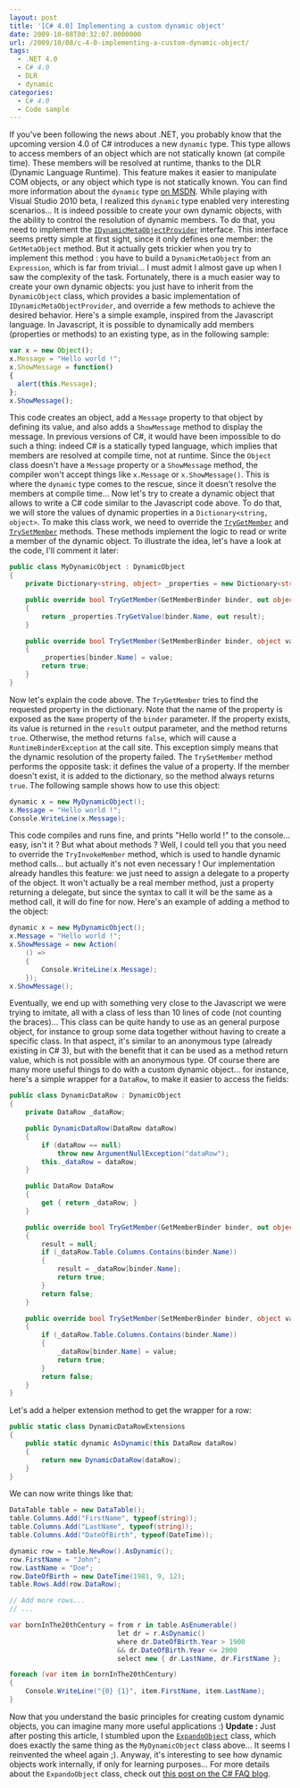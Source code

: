 ```yaml
---
layout: post
title: '[C# 4.0] Implementing a custom dynamic object'
date: 2009-10-08T00:32:07.0000000
url: /2009/10/08/c-4-0-implementing-a-custom-dynamic-object/
tags:
  - .NET 4.0
  - C# 4.0
  - DLR
  - dynamic
categories:
  - C# 4.0
  - Code sample
---
```


If you've been following the news about .NET, you probably know that the upcoming version 4.0 of C# introduces a new `dynamic` type. This type allows to access members of an object which are not statically known (at compile time). These members will be resolved at runtime, thanks to the DLR (Dynamic Language Runtime). This feature makes it easier to manipulate COM objects, or any object which type is not statically known. You can find more information about the `dynamic` type [on MSDN](http://msdn.microsoft.com/en-us/library/dd264736%28VS.100%29.aspx).  While playing with Visual Studio 2010 beta, I realized this `dynamic` type enabled very interesting scenarios... It is indeed possible to create your own dynamic objects, with the ability to control the resolution of dynamic members. To do that, you need to implement the [`IDynamicMetaObjectProvider`](http://msdn.microsoft.com/en-us/library/system.dynamic.idynamicmetaobjectprovider%28VS.100%29.aspx) interface. This interface seems pretty simple at first sight, since it only defines one member: the `GetMetaObject` method. But it actually gets trickier when you try to implement this method : you have to build a `DynamicMetaObject` from an `Expression`, which is far from trivial... I must admit I almost gave up when I saw the complexity of the task.  Fortunately, there is a much easier way to create your own dynamic objects: you just have to inherit from the `DynamicObject` class, which provides a basic implementation of `IDynamicMetaObjectProvider`, and override a few methods to achieve the desired behavior.  Here's a simple example, inspired from the Javascript language. In Javascript, it is possible to dynamically add members (properties or methods) to an existing type, as in the following sample:  
```javascript
var x = new Object();
x.Message = "Hello world !";
x.ShowMessage = function()
{
  alert(this.Message);
};
x.ShowMessage();
```
  This code creates an object, add a `Message` property to that object by defining its value, and also adds a `ShowMessage` method to display the message.  In previous versions of C#, it would have been impossible to do such a thing: indeed C# is a statically typed language, which implies that members are resolved at compile time, not at runtime. Since the `Object` class doesn't have a `Message` property or a `ShowMessage` method, the compiler won't accept things like `x.Message` or `x.ShowMessage()`. This is where the `dynamic` type comes to the rescue, since it doesn't resolve the members at compile time...  Now let's try to create a dynamic object that allows to write a C# code similar to the Javascript code above. To do that, we will store the values of dynamic properties in a `Dictionary<string, object>`. To make this class work, we need to override the [`TryGetMember`](http://msdn.microsoft.com/en-us/library/system.dynamic.dynamicobject.trygetmember%28VS.100%29.aspx) and [`TrySetMember`](http://msdn.microsoft.com/en-us/library/system.dynamic.dynamicobject.trygetmember%28VS.100%29.aspx) methods. These methods implement the logic to read or write a member of the dynamic object. To illustrate the idea, let's have a look at the code, I'll comment it later:  
```csharp
public class MyDynamicObject : DynamicObject
{
    private Dictionary<string, object> _properties = new Dictionary<string, object>();

    public override bool TryGetMember(GetMemberBinder binder, out object result)
    {
        return _properties.TryGetValue(binder.Name, out result);
    }

    public override bool TrySetMember(SetMemberBinder binder, object value)
    {
        _properties[binder.Name] = value;
        return true;
    }
}
```
  Now let's explain the code above. The `TryGetMember` tries to find the requested property in the dictionary. Note that the name of the property is exposed as the `Name` property of the `binder` parameter. If the property exists, its value is returned in the `result` output parameter, and the method returns `true`. Otherwise, the method returns `false`, which will cause a `RuntimeBinderException` at the call site. This exception simply means that the dynamic resolution of the property failed.  The `TrySetMember` method performs the opposite task: it defines the value of a property. If the member doesn't exist, it is added to the dictionary, so the method always returns `true`.  The following sample shows how to use this object:  
```csharp
dynamic x = new MyDynamicObject();
x.Message = "Hello world !";
Console.WriteLine(x.Message);
```
  This code compiles and runs fine, and prints "Hello world !" to the console... easy, isn't it ?  But what about methods ? Well, I could tell you that you need to override the `TryInvokeMember` method, which is used to handle dynamic method calls... but actually it's not even necessary ! Our implementation already handles this feature: we just need to assign a delegate to a property of the object. It won't actually be a real member method, just a property returning a delegate, but since the syntax to call it will be the same as a method call, it will do fine for now. Here's an example of adding a method to the object:  
```csharp
dynamic x = new MyDynamicObject();
x.Message = "Hello world !";
x.ShowMessage = new Action(
    () =>
    {
        Console.WriteLine(x.Message);
    });
x.ShowMessage();
```
  Eventually, we end up with something very close to the Javascript we were trying to imitate, all with a class of less than 10 lines of code (not counting the braces)...  This class can be quite handy to use as an general purpose object, for instance to group some data together without having to create a specific class. In that aspect, it's similar to an anonymous type (already existing in C# 3), but with the benefit that it can be used as a method return value, which is not possible with an anonymous type.  Of course there are many more useful things to do with a custom dynamic object... for instance, here's a simple wrapper for a `DataRow`, to make it easier to access the fields:  
```csharp
public class DynamicDataRow : DynamicObject
{
    private DataRow _dataRow;

    public DynamicDataRow(DataRow dataRow)
    {
        if (dataRow == null)
            throw new ArgumentNullException("dataRow");
        this._dataRow = dataRow;
    }

    public DataRow DataRow
    {
        get { return _dataRow; }
    }

    public override bool TryGetMember(GetMemberBinder binder, out object result)
    {
        result = null;
        if (_dataRow.Table.Columns.Contains(binder.Name))
        {
            result = _dataRow[binder.Name];
            return true;
        }
        return false;
    }

    public override bool TrySetMember(SetMemberBinder binder, object value)
    {
        if (_dataRow.Table.Columns.Contains(binder.Name))
        {
            _dataRow[binder.Name] = value;
            return true;
        }
        return false;
    }
}
```

Let's add a helper extension method to get the wrapper for a row:

```csharp
public static class DynamicDataRowExtensions
{
    public static dynamic AsDynamic(this DataRow dataRow)
    {
        return new DynamicDataRow(dataRow);
    }
}
```

We can now write things like that:

```csharp
DataTable table = new DataTable();
table.Columns.Add("FirstName", typeof(string));
table.Columns.Add("LastName", typeof(string));
table.Columns.Add("DateOfBirth", typeof(DateTime));

dynamic row = table.NewRow().AsDynamic();
row.FirstName = "John";
row.LastName = "Doe";
row.DateOfBirth = new DateTime(1981, 9, 12);
table.Rows.Add(row.DataRow);

// Add more rows...
// ...

var bornInThe20thCentury = from r in table.AsEnumerable()
                           let dr = r.AsDynamic()
                           where dr.DateOfBirth.Year > 1900
                           && dr.DateOfBirth.Year <= 2000
                           select new { dr.LastName, dr.FirstName };

foreach (var item in bornInThe20thCentury)
{
    Console.WriteLine("{0} {1}", item.FirstName, item.LastName);
}
```
  Now that you understand the basic principles for creating custom dynamic objects, you can imagine many more useful applications :)  **Update :** Just after posting this article, I stumbled upon the [`ExpandoObject`](http://msdn.microsoft.com/en-us/library/system.dynamic.expandoobject%28VS.100%29.aspx) class, which does exactly the same thing as the `MyDynamicObject` class above... It seems I reinvented the wheel again ;). Anyway, it's interesting to see how dynamic objects work internally, if only for learning purposes... For more details about the `ExpandoObject` class, check out [this post on the C# FAQ blog](http://blogs.msdn.com/csharpfaq/archive/2009/10/01/dynamic-in-c-4-0-introducing-the-expandoobject.aspx).

